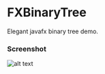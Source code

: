 # FXBinaryTree                              

Elegant javafx binary tree demo.

### Screenshot
![alt text](https://github.com/EricCanull/fxbinarytree/blob/master/src/main/resources/image/binarytree_screenshot.png "Binary Tree")

